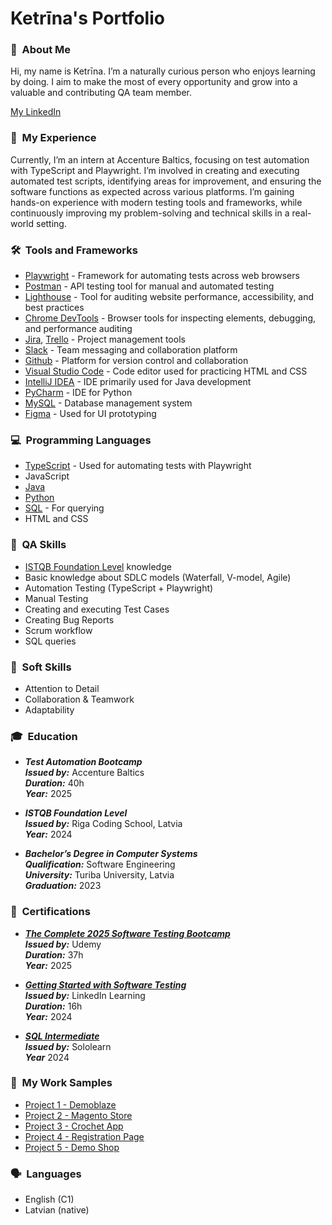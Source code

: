 # Ketrīna's Portfolio

### 👋 &nbsp;About Me
Hi, my name is Ketrīna. I’m a naturally curious person who enjoys learning by doing. I aim to make the most of every opportunity and grow into a valuable and contributing QA team member.

[My LinkedIn](https://www.linkedin.com/in/ketrina-sterna/)

### 💼 &nbsp;My Experience
Currently, I’m an intern at Accenture Baltics, focusing on test automation with TypeScript and Playwright. I’m involved in creating and executing automated test scripts, identifying areas for improvement, and ensuring the software functions as expected across various platforms. I’m gaining hands-on experience with modern testing tools and frameworks, while continuously improving my problem-solving and technical skills in a real-world setting.

### 🛠️ &nbsp;Tools and Frameworks
* [Playwright](https://playwright.dev/) - Framework for automating tests across web browsers
* [Postman](https://www.postman.com/) - API testing tool for manual and automated testing
* [Lighthouse](https://developer.chrome.com/docs/lighthouse/overview) - Tool for auditing website performance, accessibility, and best practices
* [Chrome DevTools](https://developer.chrome.com/docs/devtools) - Browser tools for inspecting elements, debugging, and performance auditing
* [Jira](https://www.atlassian.com/software/jira), [Trello](https://trello.com/) - Project management tools
* [Slack](https://slack.com/intl/en-gb/) - Team messaging and collaboration platform
* [Github](https://github.com/) - Platform for version control and collaboration
* [Visual Studio Code](https://code.visualstudio.com/) - Code editor used for practicing HTML and CSS
* [IntelliJ IDEA](https://www.jetbrains.com/idea/) - IDE primarily used for Java development
* [PyCharm](https://www.jetbrains.com/pycharm/) - IDE for Python
* [MySQL](https://www.mysql.com/) - Database management system
* [Figma](https://www.figma.com/) - Used for UI prototyping

### 💻 &nbsp;Programming Languages
* [TypeScript](https://www.typescriptlang.org/) - Used for automating tests with Playwright
* JavaScript
* [Java](https://www.java.com/en/)
* [Python](https://www.python.org/)
* [SQL](https://www.w3schools.com/sql/) - For querying
* HTML and CSS

### 🧠 &nbsp;QA Skills
* [ISTQB Foundation Level](https://www.istqb.org/certifications/certified-tester-foundation-level-ctfl-v4-0/) knowledge
* Basic knowledge about SDLC models (Waterfall, V-model, Agile)
* Automation Testing (TypeScript + Playwright)
* Manual Testing
* Creating and executing Test Cases
* Creating Bug Reports
* Scrum workflow
* SQL queries

### 💬 &nbsp;Soft Skills
* Attention to Detail
* Collaboration & Teamwork
* Adaptability

### 🎓 &nbsp;Education
* _**Test Automation Bootcamp**_ <br>
_**Issued by:**_ Accenture Baltics<br>
_**Duration:**_ 40h<br>
_**Year:**_ 2025

* _**ISTQB Foundation Level**_ <br>
_**Issued by:**_ Riga Coding School, Latvia<br>
_**Year:**_ 2024

* _**Bachelor’s Degree in Computer Systems**_<br>
_**Qualification:**_ Software Engineering<br>
_**University:**_ Turiba University, Latvia<br>
_**Graduation:**_ 2023
 
 ### 🏅 &nbsp;Certifications
 * [_**The Complete 2025 Software Testing Bootcamp**_](Ketrina_Sterna_The_Complete_2025_Software_Testing_Bootcamp.pdf)<br>
_**Issued by:**_ Udemy<br>
_**Duration:**_ 37h<br>
_**Year:**_ 2025
 
 * [_**Getting Started with Software Testing**_](Ketrina_Sterna_Software_Testing_Certificate.pdf)<br>
 _**Issued by:**_ LinkedIn Learning<br>
 _**Duration:**_ 16h<br>
_**Year:**_ 2024

* [_**SQL Intermediate**_](Ketrina_Sterna_SQL_Certificate.pdf)<br>
 _**Issued by:**_ Sololearn<br>
 _**Year**_ 2024
 
### 🧩 &nbsp;My Work Samples
* [Project 1 - Demoblaze](https://drive.google.com/drive/folders/116hzm2rJOmr7huOOZAKp3zepQ9mvstj6?usp=sharing)
* [Project 2 - Magento Store](https://drive.google.com/drive/folders/1AHMVN_yvKBwWJ7JK8me_wOqygKnnpHVe?usp=sharing)
* [Project 3 - Crochet App](https://drive.google.com/drive/folders/1Tg-JIU03bJuTtN2BYTC4n6K2KSqQf5TI?usp=sharing)
* [Project 4 - Registration Page](https://drive.google.com/drive/folders/14sGiXC2A15yD6KftquScnmXDpJDjGlw3?usp=sharing)
* [Project 5 - Demo Shop]()
 
### 🗣️ &nbsp;Languages
* English (C1)
* Latvian (native)
